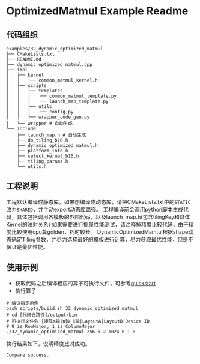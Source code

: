 # OptimizedMatmul Example Readme
## 代码组织
```
examples/32_dynamic_optimized_matmul
├── CMakeLists.txt
├── README.md
├── dynamic_optimized_matmul.cpp
├── impl
│   ├── kernel
│   │   └── common_matmul_kernel.h
│   ├── scripts
│   │   ├── templates
│   │   │   ├── common_matmul_template.py
│   │   │   └── launch_map_template.py
│   │   ├── utils
│   │   │   └── config.py
│   │   └── wrapper_code_gen.py
│   └── wrapper # 自动生成
└── include
    ├── launch_map.h # 自动生成
    ├── do_tiling_b16.h
    ├── dynamic_optimized_matmul.h
    ├── platform_info.h
    ├── select_kernel_b16.h
    ├── tiling_params.h
    └── utils.h
```
## 工程说明
工程默认编译成静态库，如果想编译成动态库，请把CMakeLists.txt中的`STATIC`改为`SHARED`，并手动export动态库路径。
工程编译前会调用python脚本生成代码，具体包括调用各模板的外围代码，以及launch_map.h(包含tilingKey和具体Kernel的映射关系)
如果需要进行批量性能测试，请注释掉精度比较代码，由于精度比较使用cpu算golden，耗时较长。
DynamicOptimizedMamtul根据shape动态确定Tiling参数，并尽力选择最好的模板进行计算，尽力获取最优性能，但是不保证是最优性能。
## 使用示例
- 获取代码之后编译相应的算子可执行文件，可参考[quickstart](../../docs/quickstart.md#算子编译)
- 执行算子
```
# 编译指定用例
bash scripts/build.sh 32_dynamic_optimized_matmul
# cd [代码仓路径]/output/bin
# 可执行文件名 |矩阵m轴|n轴|k轴|LayoutA|LayoutB|Device ID
# 0 is RowMajor, 1 is ColumnMajor
./32_dynamic_optimized_matmul 256 512 1024 0 1 0
```
执行结果如下，说明精度比对成功。
```
Compare success.
```